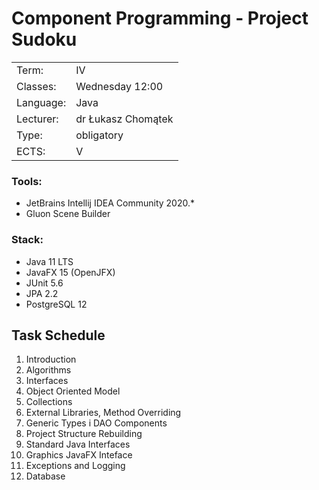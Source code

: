 # Component Programming - Project Sudoku

|             |                	   |
| ------------|-------------		   |
| Term:       | IV	      	 	     |
| Classes:    | Wednesday 12:00    |
| Language:   | Java               |
| Lecturer:   | dr Łukasz Chomątek |
| Type:       | obligatory         |
| ECTS:       | V                  |

### Tools:

* JetBrains Intellij IDEA Community 2020.*
* Gluon Scene Builder

### Stack:

* Java 11 LTS
* JavaFX 15 (OpenJFX)
* JUnit 5.6
* JPA 2.2
* PostgreSQL 12

## Task Schedule

 1. Introduction
 2. Algorithms
 3. Interfaces
 4. Object Oriented Model
 5. Collections
 6. External Libraries, Method Overriding
 7. Generic Types i DAO Components
 8. Project Structure Rebuilding
 9. Standard Java Interfaces
 10. Graphics JavaFX Inteface
 11. Exceptions and Logging
 12. Database
